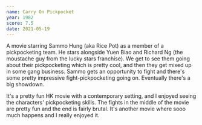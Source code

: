 ```yaml
---
name: Carry On Pickpocket
year: 1982
score: 7.5
date: 2021-05-19
---
```

A movie starring Sammo Hung (aka Rice Pot) as a member of a pickpocketing team. He stars alongside Yuen Biao and Richard Ng (the moustache guy from the lucky stars franchise). We get to see them going about their pickpocketing which is pretty cool, and then they get mixed up in some gang business. Sammo gets an opportunity to fight and there's some pretty impressive fight-pickpocketing going on. Eventually there's a big showdown.

It's a pretty fun HK movie with a contemporary setting, and I enjoyed seeing the characters' pickpocketing skills. The fights in the middle of the movie are pretty fun and the end is fairly brutal. It's another movie where sooo much happens and I really enjoyed it.
